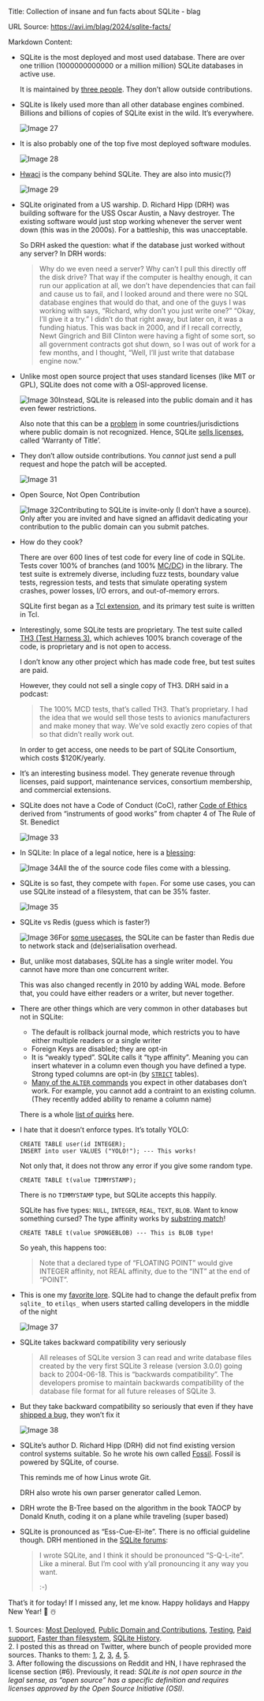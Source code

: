 Title: Collection of insane and fun facts about SQLite - blag

URL Source: https://avi.im/blag/2024/sqlite-facts/

Markdown Content:
*   SQLite is the most deployed and most used database. There are over one trillion (1000000000000 or a million million) SQLite databases in active use.
    
    It is maintained by [three people](https://www.sqlite.org/crew.html). They don’t allow outside contributions.
    
*   SQLite is likely used more than all other database engines combined. Billions and billions of copies of SQLite exist in the wild. It’s everywhere.
    
    ![Image 27](https://avi.im/blag/images/2024/sqlite-fact-1.png)
*   It is also probably one of the top five most deployed software modules.
    
    ![Image 28](https://avi.im/blag/images/2024/sqlite-fact-2.png)
*   [Hwaci](https://hwaci.com/) is the company behind SQLite. They are also into music(?)
    
    ![Image 29](https://avi.im/blag/images/2024/sqlite-fact-3.png)
    
*   SQLite originated from a US warship. D. Richard Hipp (DRH) was building software for the USS Oscar Austin, a Navy destroyer. The existing software would just stop working whenever the server went down (this was in the 2000s). For a battleship, this was unacceptable.
    
    So DRH asked the question: what if the database just worked without any server? In DRH words:
    
    > Why do we even need a server? Why can’t I pull this directly off the disk drive? That way if the computer is healthy enough, it can run our application at all, we don’t have dependencies that can fail and cause us to fail, and I looked around and there were no SQL database engines that would do that, and one of the guys I was working with says, “Richard, why don’t you just write one?” “Okay, I’ll give it a try.” I didn’t do that right away, but later on, it was a funding hiatus. This was back in 2000, and if I recall correctly, Newt Gingrich and Bill Clinton were having a fight of some sort, so all government contracts got shut down, so I was out of work for a few months, and I thought, “Well, I’ll just write that database engine now.”
    
*   Unlike most open source project that uses standard licenses (like MIT or GPL), SQLite does not come with a OSI-approved license.
    
    ![Image 30](https://avi.im/blag/images/2024/sqlite-fact-4.png)Instead, SQLite is released into the public domain and it has even fewer restrictions.
    
    Also note that this can be a [problem](https://opensource.org/blog/public-domain-is-not-open-source) in some countries/jurisdictions where public domain is not recognized. Hence, SQLite [sells licenses](https://www.sqlite.org/purchase/license), called ‘Warranty of Title’.
    
*   They don’t allow outside contributions. You _cannot_ just send a pull request and hope the patch will be accepted.
    
    ![Image 31](https://avi.im/blag/images/2024/sqlite-fact-5.png)
*   Open Source, Not Open Contribution
    
    ![Image 32](https://avi.im/blag/images/2024/sqlite-fact-6.png)Contributing to SQLite is invite-only (I don’t have a source). Only after you are invited and have signed an affidavit dedicating your contribution to the public domain can you submit patches.
    
*   How do they cook?
    
    There are over 600 lines of test code for every line of code in SQLite. Tests cover 100% of branches (and 100% [MC/DC](https://en.wikipedia.org/wiki/Modified_condition/decision_coverage)) in the library. The test suite is extremely diverse, including fuzz tests, boundary value tests, regression tests, and tests that simulate operating system crashes, power losses, I/O errors, and out-of-memory errors.
    
    SQLite first began as a [Tcl extension](https://www.sqlite.org/tclsqlite.html), and its primary test suite is written in Tcl.
    
*   Interestingly, some SQLite tests are proprietary. The test suite called [TH3 (Test Harness 3)](https://www.sqlite.org/th3.html), which achieves 100% branch coverage of the code, is proprietary and is not open to access.
    
    I don’t know any other project which has made code free, but test suites are paid.
    
    However, they could not sell a single copy of TH3. DRH said in a podcast:
    
    > The 100% MCD tests, that’s called TH3. That’s proprietary. I had the idea that we would sell those tests to avionics manufacturers and make money that way. We’ve sold exactly zero copies of that so that didn’t really work out.
    
    In order to get access, one needs to be part of SQLite Consortium, which costs $120K/yearly.
    
*   It’s an interesting business model. They generate revenue through licenses, paid support, maintenance services, consortium membership, and commercial extensions.
    
*   SQLite does not have a Code of Conduct (CoC), rather [Code of Ethics](https://sqlite.org/codeofethics.html) derived from “instruments of good works” from chapter 4 of The Rule of St. Benedict
    
    ![Image 33](https://avi.im/blag/images/2024/sqlite-coe.png)
*   In SQLite: In place of a legal notice, here is a [blessing](https://github.com/sqlite/sqlite/blob/624cb96/src/wal.c#L4,#L9):
    
    ![Image 34](https://avi.im/blag/images/2024/sqlite-fact-11.jpeg)All the of the source code files come with a blessing.
    
*   SQLite is so fast, they compete with `fopen`. For some use cases, you can use SQLite instead of a filesystem, that can be 35% faster.
    
    ![Image 35](https://avi.im/blag/images/2024/sqlite-fact-7.png)
*   SQLite vs Redis (guess which is faster?)
    
    ![Image 36](https://avi.im/blag/images/2024/sqlite-fact-8.png)For [some usecases](https://x.com/iavins/status/1849422515027763227), the SQLite can be faster than Redis due to network stack and (de)serialisation overhead.
    
*   But, unlike most databases, SQLite has a single writer model. You cannot have more than one concurrent writer.
    
    This was also changed recently in 2010 by adding WAL mode. Before that, you could have either readers or a writer, but never together.
    
*   There are other things which are very common in other databases but not in SQLite:
    
    *   The default is rollback journal mode, which restricts you to have either multiple readers or a single writer
    *   Foreign Keys are disabled; they are opt-in
    *   It is “weakly typed”. SQLite calls it “type affinity”. Meaning you can insert whatever in a column even though you have defined a type. Strong typed columns are opt-in (by [`STRICT`](https://www.sqlite.org/stricttables.html) tables).
    *   [Many of the `ALTER` commands](https://sqlite.org/omitted.html) you expect in other databases don’t work. For example, you cannot add a contraint to an existing column. (They recently added ability to rename a column name)
    
    There is a whole [list of quirks](https://www.sqlite.org/quirks.html) here.
    
*   I hate that it doesn’t enforce types. It’s totally YOLO:
    
    ```
    CREATE TABLE user(id INTEGER);
    INSERT into user VALUES ("YOLO!"); --- This works!
    ```
    
    Not only that, it does not throw any error if you give some random type.
    
    `CREATE TABLE t(value TIMMYSTAMP);`
    
    There is no `TIMMYSTAMP` type, but SQLite accepts this happily.
    
    SQLite has five types: `NULL`, `INTEGER`, `REAL`, `TEXT`, `BLOB`. Want to know something cursed? The type affinity works by [substring match](https://www.sqlite.org/datatype3.html#determination_of_column_affinity)!
    
    ```
    CREATE TABLE t(value SPONGEBLOB) --- This is BLOB type!
    ```
    
    So yeah, this happens too:
    
    > Note that a declared type of “FLOATING POINT” would give INTEGER affinity, not REAL affinity, due to the “INT” at the end of “POINT”.
    
*   This is one my [favorite lore](https://x.com/iavins/status/1865746403072389612). SQLite had to change the default prefix from `sqlite_` to `etilqs_` when users started calling developers in the middle of the night
    
    ![Image 37](https://avi.im/blag/images/2024/sqlite-fact-9.png)
*   SQLite takes backward compatibility very seriously
    
    > All releases of SQLite version 3 can read and write database files created by the very first SQLite 3 release (version 3.0.0) going back to 2004-06-18. This is “backwards compatibility”. The developers promise to maintain backwards compatibility of the database file format for all future releases of SQLite 3.
    
*   But they take backward compatibility so seriously that even if they have [shipped a bug](https://x.com/iavins/status/1851276312876326980), they won’t fix it
    
    ![Image 38](https://avi.im/blag/images/2024/sqlite-fact-10.png)
*   SQLite’s author D. Richard Hipp (DRH) did not find existing version control systems suitable. So he wrote his own called [Fossil](https://fossil-scm.org/home/doc/trunk/www/fossil-v-git.wiki). Fossil is powered by SQLite, of course.
    
    This reminds me of how Linus wrote Git.
    
    DRH also wrote his own parser generator called Lemon.
    
*   DRH wrote the B-Tree based on the algorithm in the book TAOCP by Donald Knuth, coding it on a plane while traveling (super based)
    
*   SQLite is pronounced as “Ess-Cue-El-ite”. There is no official guideline though. DRH mentioned in the [SQLite forums](https://web.archive.org/web/20201126110450/http://sqlite.1065341.n5.nabble.com/SQLite-Pronunciation-td88186.html#message88194):
    
    > I wrote SQLite, and I think it should be pronounced “S-Q-L-ite”. Like a mineral. But I’m cool with y’all pronouncing it any way you want.
    > 
    > :-)
    

That’s it for today! If I missed any, let me know. Happy holidays and Happy New Year! 🎄 ☃️

1\. Sources: [Most Deployed](https://www.sqlite.org/mostdeployed.html), [Public Domain and Contributions](https://www.sqlite.org/copyright.html), [Testing](https://www.sqlite.org/testing.html), [Paid support](https://www.sqlite.org/prosupport.html), [Faster than filesystem](https://www.sqlite.org/fasterthanfs.html), [SQLite History](https://corecursive.com/066-sqlite-with-richard-hipp/).  
2\. I posted this as thread on Twitter, where bunch of people provided more sources. Thanks to them: [1](https://x.com/nomsolence/status/1873416106922402060), [2](https://x.com/motherwell/status/1873678651616829949), [3](https://x.com/eriklangille/status/1873737893057122400), [4](https://old.reddit.com/r/programming/comments/1hpowxh/collection_of_insane_and_fun_facts_about_sqlite/m4ktv35/), [5](https://attractive.space/@Setok/113762362684067877).  
3\. After following the discussions on Reddit and HN, I have rephrased the license section (#6). Previously, it read: _SQLite is not open source in the legal sense, as “open source” has a specific definition and requires licenses approved by the Open Source Initiative (OSI)._
